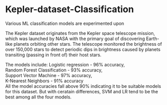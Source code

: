 # Kepler-dataset-Classification
Various ML classification models are experimented upon

The Kepler dataset originates from the Kepler space telescope mission, which was launched by NASA with the primary goal of 
discovering Earth-like planets orbiting other stars. The telescope monitored the brightness of over 150,000 stars to detect 
periodic dips in brightness caused by planets transiting (passing in front of) their host stars.

The models include:
Logistic regression - 96% accuracy,   
Random Forest Classification - 93% accuracy,   
Support Vector Machine - 97% accuracy,   
K-Nearest Neighbors - 91% accuracy  
All the model accuracies fall above 90% indicating it to be suitable models for this dataset. But with ceratain differences,
SVM and LR tend to be the best among all the four models.  
